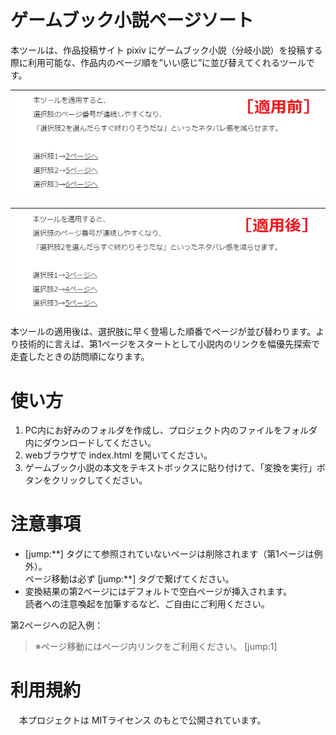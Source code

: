 # ゲームブック小説ページソート
本ツールは、作品投稿サイト pixiv にゲームブック小説（分岐小説）を投稿する際に利用可能な、作品内のページ順を”いい感じ”に並び替えてくれるツールです。

|![aaa](image/original.png)|
|:-:|

|![aaa](image/result.png)|
|:-:|

本ツールの適用後は、選択肢に早く登場した順番でページが並び替わります。より技術的に言えば、第1ページをスタートとして小説内のリンクを幅優先探索で走査したときの訪問順になります。

# 使い方
1. PC内にお好みのフォルダを作成し、プロジェクト内のファイルをフォルダ内にダウンロードしてください。
2. webブラウザで index.html を開いてください。
3. ゲームブック小説の本文をテキストボックスに貼り付けて、「変換を実行」ボタンをクリックしてください。

# 注意事項
- [jump:\*\*] タグにて参照されていないページは削除されます（第1ページは例外）。  
ページ移動は必ず [jump:\*\*] タグで繋げてください。
- 変換結果の第2ページにはデフォルトで空白ページが挿入されます。  
読者への注意喚起を加筆するなど、ご自由にご利用ください。  

第2ページへの記入例：
>※ページ移動にはページ内リンクをご利用ください。
>[jump:1]

# 利用規約
　本プロジェクトは MITライセンス のもとで公開されています。